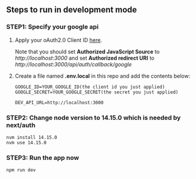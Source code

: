 ## Steps to run in development mode

### STEP1: Specify your google api 
   
   1. Apply your oAuth2.0 Client ID [here](https://console.cloud.google.com/apis/credentials/oauthclient). 
   
      Note that you should set **Authorized JavaScript Source** to *http://localhost:3000* and set **Authorized redirect URI** to *http://localhost:3000/api/auth/callback/google*

   3. Create a file named **.env.local** in this repo and add the contents below:
        ```
        GOOGLE_ID=YOUR_GOOGLE_ID(the client id you just applied)
        GOOGLE_SECRET=YOUR_GOOGLE_SECRET(the secret you just applied)

        DEV_API_URL=http://localhost:3000
        ```

### STEP2: Change node version to **14.15.0** which is needed by next/auth
   ```
   nvm install 14.15.0
   nvm use 14.15.0
   ```

### STEP3: Run the app now
   ```
   npm run dev
   ```
